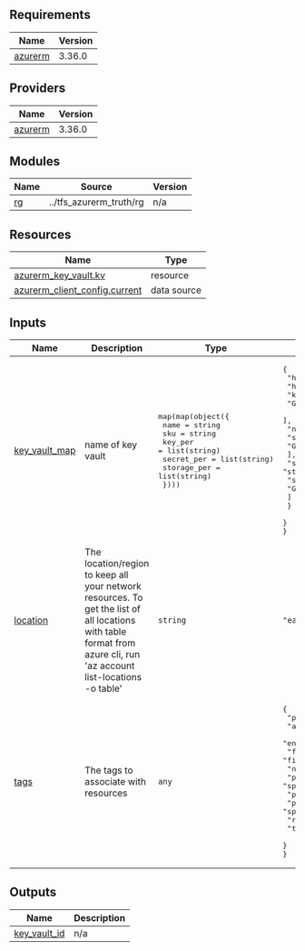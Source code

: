 <!-- BEGIN_TF_DOCS -->
## Requirements

| Name | Version |
|------|---------|
| <a name="requirement_azurerm"></a> [azurerm](#requirement\_azurerm) | 3.36.0 |

## Providers

| Name | Version |
|------|---------|
| <a name="provider_azurerm"></a> [azurerm](#provider\_azurerm) | 3.36.0 |

## Modules

| Name | Source | Version |
|------|--------|---------|
| <a name="module_rg"></a> [rg](#module\_rg) | ../tfs_azurerm_truth/rg | n/a |

## Resources

| Name | Type |
|------|------|
| [azurerm_key_vault.kv](https://registry.terraform.io/providers/hashicorp/azurerm/3.36.0/docs/resources/key_vault) | resource |
| [azurerm_client_config.current](https://registry.terraform.io/providers/hashicorp/azurerm/3.36.0/docs/data-sources/client_config) | data source |

## Inputs

| Name | Description | Type | Default | Required |
|------|-------------|------|---------|:--------:|
| <a name="input_key_vault_map"></a> [key\_vault\_map](#input\_key\_vault\_map) | name of key vault | <pre>map(map(object({<br>    name        = string<br>    sku         = string<br>    key_per     = list(string)<br>    secret_per  = list(string)<br>    storage_per = list(string)<br>  })))</pre> | <pre>{<br>  "hub": {<br>    "hub": {<br>      "key_per": [<br>        "Get"<br>      ],<br>      "name": "hub",<br>      "secret_per": [<br>        "Get"<br>      ],<br>      "sku": "standard",<br>      "storage_per": [<br>        "Get"<br>      ]<br>    }<br>  }<br>}</pre> | no |
| <a name="input_location"></a> [location](#input\_location) | The location/region to keep all your network resources. To get the list of all locations with table format from azure cli, run 'az account list-locations -o table' | `string` | `"eastus"` | no |
| <a name="input_tags"></a> [tags](#input\_tags) | The tags to associate with resources | `any` | <pre>{<br>  "prod": {<br>    "appliance_owner": "networking",<br>    "environment": "dev",<br>    "finance_allocation": "finance_allocation",<br>    "network_segment": "c2c",<br>    "product": "speech",<br>    "product_component": "apigee",<br>    "project_owner": "speech",<br>    "risk_zone": "zone1",<br>    "type_of_appliance": "web"<br>  }<br>}</pre> | no |

## Outputs

| Name | Description |
|------|-------------|
| <a name="output_key_vault_id"></a> [key\_vault\_id](#output\_key\_vault\_id) | n/a |
<!-- END_TF_DOCS -->